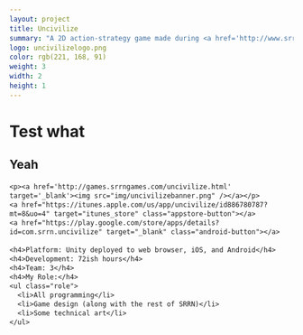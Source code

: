 ```yaml
---
layout: project
title: Uncivilize
summary: "A 2D action-strategy game made during <a href='http://www.srrngames.com/were-jammin/' target='_blank'>SRRN Game Jam #1</a>.<br />Inspired by the randomly-chosen past Ludum Dare themes 'classic roles reversed', 'atmosphere', and 'all natural'.<br />Use the links to download on your mobile devices, or click the logo to try the web browser demo!"
logo: uncivilizelogo.png
color: rgb(221, 168, 91)
weight: 3
width: 2
height: 1
---
```


# Test what
## Yeah

    <p><a href='http://games.srrngames.com/uncivilize.html' target='_blank'><img src="img/uncivilizebanner.png" /></a></p>
    <a href="https://itunes.apple.com/us/app/uncivilize/id886780787?mt=8&uo=4" target="itunes_store" class="appstore-button"></a>
    <a href="https://play.google.com/store/apps/details?id=com.srrn.uncivilize" target="_blank" class="android-button"></a>
    
    <h4>Platform: Unity deployed to web browser, iOS, and Android</h4>
    <h4>Development: 72ish hours</h4>
    <h4>Team: 3</h4>
    <h4>My Role:</h4>
    <ul class="role">
      <li>All programming</li>
      <li>Game design (along with the rest of SRRN)</li>
      <li>Some technical art</li>
    </ul>